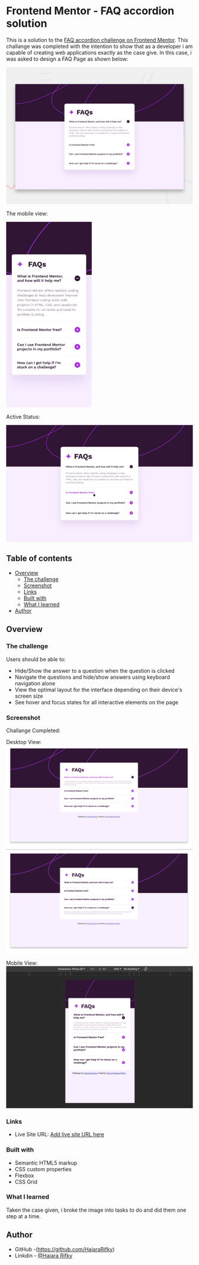 # Frontend Mentor - FAQ accordion solution

This is a solution to the [FAQ accordion challenge on Frontend Mentor](https://www.frontendmentor.io/challenges/faq-accordion-wyfFdeBwBz). This challange was completed with the intention to show that as a developer i am capable of creating web applications exactly as the case give. In this case, i was asked to design a FAQ Page as shown below:

<img src="design/desktop-preview.jpg">

The mobile view:

<img src="design/mobile-design.jpg" style="height:500px;">

Active Status:


<img src="design/active-states.jpg" >


## Table of contents

- [Overview](#overview)
  - [The challenge](#the-challenge)
  - [Screenshot](#screenshot)
  - [Links](#links)
  - [Built with](#built-with)
  - [What I learned](#what-i-learned)
- [Author](#author)


## Overview

### The challenge

Users should be able to:

- Hide/Show the answer to a question when the question is clicked
- Navigate the questions and hide/show answers using keyboard navigation alone
- View the optimal layout for the interface depending on their device's screen size
- See hover and focus states for all interactive elements on the page

### Screenshot

Challange Completed: 

Desktop View:
<img src="assets/images/image2.png">
<img src="assets/images/image1.png">

Mobile View:
<img src="assets/images/image3.png">

### Links

- Live Site URL: [Add live site URL here]([https://your-live-site-url.com](https://hajararifky.github.io/FAQ-Page-Challenge-Building-with-only-a-sketch/))


### Built with

- Semantic HTML5 markup
- CSS custom properties
- Flexbox
- CSS Grid

### What I learned

Taken the case given, i broke the image into tasks to do and did them one step at a time. 


## Author

- GitHub -(https://github.com/HajaraRifky)
- Linkdin - [@Hajara Rifky](https://www.linkedin.com/in/hajararifky/e)
